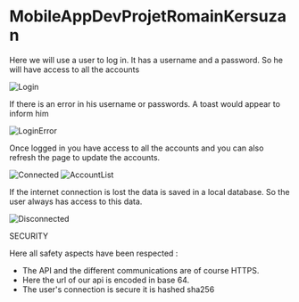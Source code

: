 # MobileAppDevProjetRomainKersuzan

Here we will use a user to log in. It has a username and a password. 
So he will have access to all the accounts

![Login](https://user-images.githubusercontent.com/72665312/110253989-61089200-7f8d-11eb-8b78-2fe7da7bf373.jpg)

If there is an error in his username or passwords. A toast would appear to inform him

![LoginError](https://user-images.githubusercontent.com/72665312/110254066-c78db000-7f8d-11eb-8265-433204d641d8.jpg)

Once logged in you have access to all the accounts and you can also refresh the page to update the accounts.

![Connected](https://user-images.githubusercontent.com/72665312/110254094-f3a93100-7f8d-11eb-9560-d16162aad4e9.jpg)
![AccountList](https://user-images.githubusercontent.com/72665312/110254097-f99f1200-7f8d-11eb-8ee0-442540ca95f1.jpg)


If the internet connection is lost the data is saved in a local database.
So the user always has access to this data.

![Disconnected](https://user-images.githubusercontent.com/72665312/110254133-18050d80-7f8e-11eb-80e2-f8b80bf6c3c6.jpg)


SECURITY 
 
Here all safety aspects have been respected :

- The API and the different communications are of course HTTPS.
- Here the url of our api is encoded in base 64. 
- The user's connection is secure it is hashed sha256



